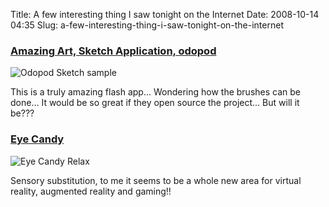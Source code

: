 Title: A few interesting thing I saw tonight on the Internet
Date: 2008-10-14 04:35
Slug: a-few-interesting-thing-i-saw-tonight-on-the-internet

### [Amazing Art, Sketch Application, odopod][]

![Odopod Sketch sample][]

This is a truly amazing flash app… Wondering how the brushes can be done…
It would be so great if they open source the project… But will it be???

### [Eye Candy][]

![Eye Candy Relax][]

Sensory substitution, to me it seems to be a whole new area for virtual reality, augmented reality and gaming!!

  [Amazing Art, Sketch Application, odopod]: http://community.odopod.com/odoblog/entry/amazing_art_from_our_sketch_application/
  [Odopod Sketch sample]: http://blog.onthewings.net/wp-content/uploads/2008/10/odosketch_03.jpg
  [Eye Candy]: http://www.eyecandycan.com/
  [Eye Candy Relax]: http://blog.onthewings.net/wp-content/uploads/2008/10/image1.jpg